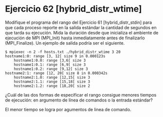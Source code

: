 # Ejercicio 62 [hybrid_distr_wtime]

Modifique el programa del rango del Ejercicio 61 [hybrid_distr_stdin] para que cada proceso reporte en la salida estándar la cantidad de segundos en que tarda su ejecución. Mida la duración desde que inicializa el ambiente de ejecución de MPI (MPI_Init) hasta inmediatamente antes de finalizarlo (MPI_Finalize). Un ejemplo de salida podría ser el siguiente.

```
$ mpiexec -n 2 -f hosts.txt ./hybrid_distr_wtime 3 20
hostname1:0: range [3, 12[ size 9 in 0.000123s
	hostname1:0.0: range [3,6[ size 3
	hostname1:0.1: range [6,9[ size 3
	hostname1:0.2: range [9,12[ size 3
hostname2:1: range [12, 20[ size 8 in 0.000342s
	hostname2:1.0: range [12,15[ size 3
	hostname2:1.1: range [15,18[ size 3
	hostname2:1.2: range [18,20[ size 2
```

¿Cuál de las dos formas de especificar el rango consigue menores tiempos de ejecución: en argumento de línea de comandos o la entrada estándar?

El menor tiempo se logra por agumentos de linea de comando.
